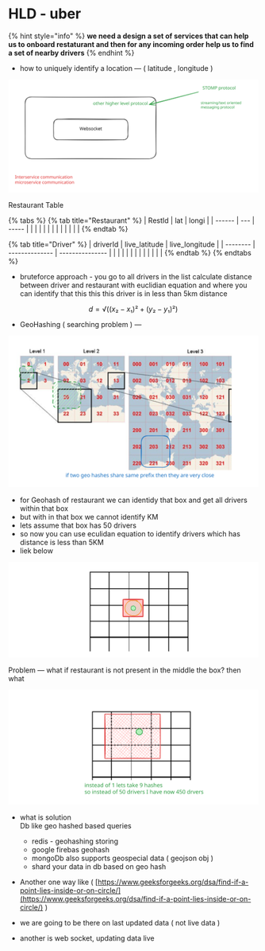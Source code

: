 # HLD - uber

{% hint style="info" %}
**we need a design a set of services that can help us to onboard restaturant and then for any incoming order help us to find a set of nearby drivers**
{% endhint %}

* how to uniquely identify a location —  ( latitude , longitude )

<img src=".gitbook/assets/file.excalidraw.svg" alt="" class="gitbook-drawing">

Restaurant Table

{% tabs %}
{% tab title="Restaurant" %}
| RestId | lat | longi |
| ------ | --- | ----- |
|        |     |       |
|        |     |       |
|        |     |       |
{% endtab %}

{% tab title="Driver" %}
| driverId | live\_latitude | live\_longitude |
| -------- | -------------- | --------------- |
|          |                |                 |
|          |                |                 |
|          |                |                 |
{% endtab %}
{% endtabs %}

* bruteforce approach - you go to all drivers in the list calculate distance between driver and restaurant with euclidian equation and where you can identify that this this this driver is in less than 5km distance

$$
d = √((x₂ - x₁)² + (y₂ - y₁)²)
$$

* GeoHashing ( searching problem ) —&#x20;

<img src=".gitbook/assets/file.excalidraw (1).svg" alt="" class="gitbook-drawing">

* for Geohash of restaurant we can identidy that box and get all drivers within that box
* but with in that box we cannot identify KM
* lets assume that box has 50 drivers
* so now you  can use eculidan equation to identify drivers which has distance is less than 5KM
* liek below

<img src=".gitbook/assets/file.excalidraw (2).svg" alt="" class="gitbook-drawing">

Problem — what if restaurant is not present in the middle the box? then what

<img src=".gitbook/assets/file.excalidraw (5).svg" alt="" class="gitbook-drawing">

* what is solution \
  Db like geo hashed based queries
  * redis - geohashing storing
  * google firebas geohash
  * mongoDb also supports geospecial data ( geojson obj )&#x20;
  * shard your data in db based on geo hash
* Another one way like ( [https://www.geeksforgeeks.org/dsa/find-if-a-point-lies-inside-or-on-circle/](https://www.geeksforgeeks.org/dsa/find-if-a-point-lies-inside-or-on-circle/) )



* we are going to be there on last updated data ( not live data )
* another is web socket, updating data live


